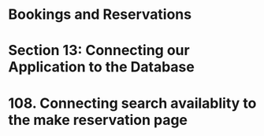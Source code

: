 # Bookings and Reservations

# Section 13: Connecting our Application to the Database

# 108. Connecting search availablity to the make reservation page
